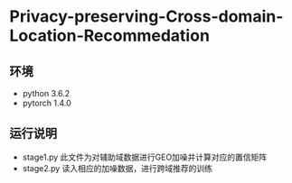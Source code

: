 # Privacy-preserving-Cross-domain-Location-Recommedation

## 环境
* python 3.6.2
* pytorch 1.4.0

## 运行说明
* stage1.py 此文件为对辅助域数据进行GEO加噪并计算对应的置信矩阵
* stage2.py 读入相应的加噪数据，进行跨域推荐的训练

